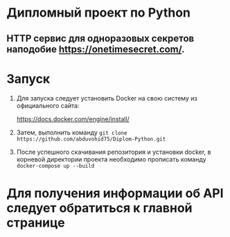 # Дипломный проект по Python

## HTTP сервис для одноразовых секретов наподобие https://onetimesecret.com/.

# Запуск
1. Для запуска следует установить Docker на свою систему из официального сайта:

    https://docs.docker.com/engine/install/


2. Затем, выполнить команду ```git clone https://github.com/abduvohid75/Diplom-Python.git```


3. После успешного скачивания репозитория и установки docker, в корневой директории проекта необходимо прописать команду ```docker-compose up --build```


# Для получения информации об API следует обратиться к главной странице

